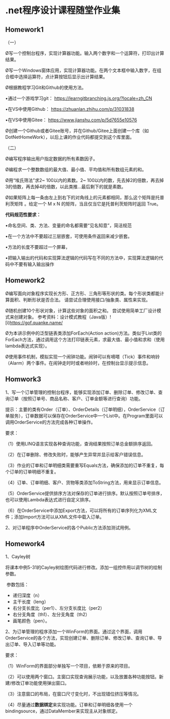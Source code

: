 # .net程序设计课程随堂作业集

## Homework1

（一）

Ø写一个控制台程序，实现计算器功能。输入两个数字和一个运算符，打印出计算结果。

Ø写一个Windows窗体应用，实现计算器功能。在两个文本框中输入数字，在组合框中选择运算符，点计算按钮后显示出计算结果。

Ø根据教程学习Git和Github的使用方法。 

•通过一个游戏学习git： https://learngitbranching.js.org/?locale=zh_CN 

•在VS中使用Github： https://zhuanlan.zhihu.com/p/31031838

•在VS中使用Gitee： https://www.jianshu.com/p/5d7655e10576

Ø创建一个Github或者Gitee账号，并在Github/Gitee上面创建一个库（如DotNetHomeWork），以后上课的作业代码都提交到这个库里面。

（二）

Ø编写程序输出用户指定数据的所有素数因子。

Ø编程求一个整数数组的最大值、最小值、平均值和所有数组元素的和。

Ø用“埃氏筛法”求2~ 100以内的素数。2~ 100以内的数，先去掉2的倍数，再去掉3的倍数，再去掉4的倍数，以此类推...最后剩下的就是素数。

Ø如果矩阵上每一条由左上到右下的对角线上的元素都相同，那么这个矩阵是托普利茨矩阵 。给定一个 M x N 的矩阵，当且仅当它是托普利茨矩阵时返回 True。



**代码规范性要求：**

•命名空间、类、方法、变量的命名都需要“见名知意”，简洁规范

•在一个方法中不要超过三层嵌套，可使用条件返回来减少嵌套。

•方法的长度不要超过一个屏幕，

•把输入输出的代码和实现算法逻辑的代码写在不同的方法中，实现算法逻辑的代码中不要有输入输出操作



## Homework2

Ø编写面向对象程序实现长方形、正方形、三角形等形状的类。每个形状类都能计算面积、判断形状是否合法。 请尝试合理使用接口/抽象类、属性来实现。

Ø随机创建10个形状对象，计算这些对象的面积之和。 尝试使用简单工厂设计模式来创建对象。 参考资料：设计模式教程（Java版）![i)https://gof.quanke.name/

Ø为本讲示例中的泛型链表类添加ForEach(Action<T> action)方法。类似于List<T>类的ForEach方法，通过调用这个方法打印链表元素，求最大值、最小值和求和（使用lambda表达式实现）。

Ø使用事件机制，模拟实现一个闹钟功能。闹钟可以有嘀嗒（Tick）事件和响铃（Alarm）两个事件。在闹钟走时时或者响铃时，在控制台显示提示信息。



## Homwork3

1、写一个订单管理的控制台程序，能够实现添加订单、删除订单、修改订单、查询订单（按照订单号、商品名称、客户、订单金额等进行查询）功能。

提示：主要的类有Order（订单）、OrderDetails（订单明细），OrderService（订单服务），订单数据可以保存在OrderService中一个List中。在Program里面可以调用OrderService的方法完成各种订单操作。

要求：

（1）使用LINQ语言实现各种查询功能，查询结果按照订单总金额排序返回。

（2）在订单删除、修改失败时，能够产生异常并显示给客户错误信息。

（3）作业的订单和订单明细类需要重写Equals方法，确保添加的订单不重复，每个订单的订单明细不重复。	

（4）订单、订单明细、客户、货物等类添加ToString方法，用来显示订单信息。

（5）OrderService提供排序方法对保存的订单进行排序。默认按照订单号排序，也可以使用Lambda表达式进行自定义排序。

（6）在OrderService中添加Export方法，可以将所有的订单序列化为XML文件；添加Import方法可以从XML文件中载入订单。

2、对订单程序中OrderService的各个Public方法添加测试用例。



## Homework4

1、Cayley树

​	将课本中例5-31的Cayley树绘图代码进行修改。添加一组控件用以调节树的绘制参数。

​	参数包括：

- 递归深度（n）
- 主干长度（leng）
- 右分支长度比（per1）、左分支长度比（per2）
- 右分支角度（th1）、左分支角度（th2）
- 画笔颜色（pen）。

2、为订单管理的程序添加一个WinForm的界面。通过这个界面，调用OrderService的各个方法，实现创建订单、删除订单、修改订单、查询订单、导出订单、导入订单等功能。

要求：

（1）WinForm的界面部分单独写一个项目，依赖于原来的项目。

（2）可以使用两个窗口。主窗口实现查询展示功能，以及放置各种功能按钮。新建/修改订单功能使用弹出窗口。

（3）注意窗口的布局，在窗口尺寸变化时，不出现错位挤压等情况。

（4）尽量通过**数据绑定**来实现功能。订单和订单明细各使用一个bindingsource，通过DataMember来实现主从对象绑定。